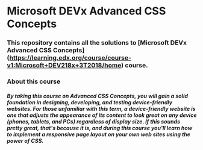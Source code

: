 # Microsoft DEVx Advanced CSS Concepts
### This repository contains all the solutions to [Microsoft DEVx Advanced CSS Concepts] (https://learning.edx.org/course/course-v1:Microsoft+DEV218x+3T2018/home) course. 


### About this course

##### By taking this course on Advanced CSS Concepts, you will gain a solid foundation in designing, developing, and testing device-friendly websites. For those unfamiliar with this term, a device-friendly website is one that adjusts the appearance of its content to look great on any device (phones, tablets, and PCs) regardless of display size. If this sounds pretty great, that's because it is, and during this course you'll learn how to implement a responsive page layout on your own web sites using the power of CSS.
